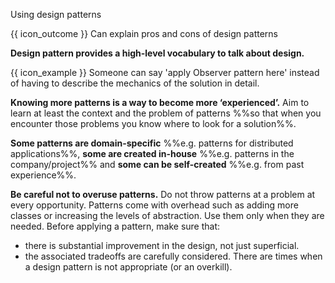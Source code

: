 <span id="title">Using design patterns</span>

<span id="prereqs"></span>

<span id="outcomes">{{ icon_outcome }} Can explain pros and cons of design patterns</span>

<div id="body">

**Design pattern provides a high-level vocabulary to talk about design.**

<box>

{{ icon_example }} Someone can say 'apply Observer pattern here' instead of having to describe the mechanics of the solution in detail.

</box>

**Knowing more patterns is a way to become more ‘experienced’.** Aim to learn at least the context and the problem of patterns %%so that when you encounter those problems you know where to look for a solution%%. 

**Some patterns are domain-specific** %%e.g. patterns for distributed applications%%, **some are created in-house** %%e.g. patterns in the company/project%% and **some can be self-created** %%e.g. from past experience%%.

**Be careful not to overuse patterns.** Do not throw patterns at a problem at every opportunity. Patterns come with overhead such as adding more classes or increasing the levels of abstraction. Use them only when they are needed. Before applying a pattern, make sure that:
* there is substantial improvement in  the design, not just superficial.
* the associated tradeoffs are carefully considered. There are times when a design pattern is not appropriate (or an overkill).

</div>

<div id="extras">
</div>
